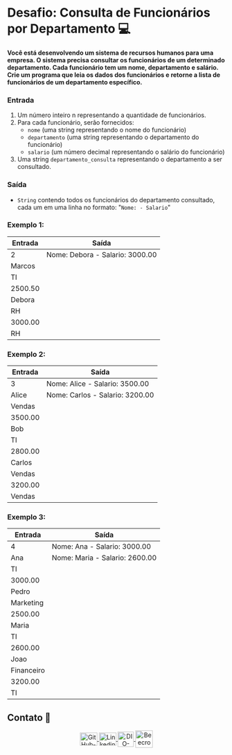 # Desafio: Consulta de Funcionários por Departamento 💻

**Você está desenvolvendo um sistema de recursos humanos para uma empresa. O sistema precisa consultar os funcionários de um determinado departamento. Cada funcionário tem um nome, departamento e salário. Crie um programa que leia os dados dos funcionários e retorne a lista de funcionários de um departamento específico.**

### Entrada

1. Um número inteiro n representando a quantidade de funcionários.
2. Para cada funcionário, serão fornecidos:
    - `nome` (uma string representando o nome do funcionário)
    - `departamento` (uma string representando o departamento do funcionário)
    - `salario` (um número decimal representando o salário do funcionário)
3. Uma string `departamento_consulta` representando o departamento a ser consultado.

### Saída

- `String` contendo todos os funcionários do departamento consultado, cada um em uma linha no formato: "`Nome: - Salario`"

### **Exemplo 1:**

|    **Entrada**     |            **Saída**            |
| ------------------ | ------------------------------- |
| 2                  | Nome: Debora - Salario: 3000.00 |
| Marcos             |                                 |
| TI                 |                                 |
| 2500.50            |                                 |
| Debora             |                                 |
| RH                 |                                 |
| 3000.00            |                                 |
| RH                 |                                 |

### **Exemplo 2:**

|    **Entrada**     |            **Saída**            |
| ------------------ | ------------------------------- |
| 3                  | Nome: Alice - Salario: 3500.00  |
| Alice              | Nome: Carlos - Salario: 3200.00 |
| Vendas             |                                 |
| 3500.00            |                                 |
| Bob                |                                 |
| TI                 |                                 |
| 2800.00            |                                 |
| Carlos             |                                 |
| Vendas             |                                 |
| 3200.00            |                                 |
| Vendas             |                                 |

### **Exemplo 3:**

|    **Entrada**     |           **Saída**            |
| ------------------ | ------------------------------ |
| 4                  | Nome: Ana - Salario: 3000.00   |
| Ana                | Nome: Maria - Salario: 2600.00 |
| TI                 |                                |
| 3000.00            |                                |
| Pedro              |                                |
| Marketing          |                                |
| 2500.00            |                                |
| Maria              |                                |
| TI                 |                                |
| 2600.00            |                                |
| Joao               |                                |
| Financeiro         |                                |
| 3200.00            |                                |
| TI                 |                                |

## Contato 📱

<div align="center">
    <a href="https://github.com/vicentejluz" target="blank"><img align="center" src="https://github.com/rahuldkjain/github-profile-readme-generator/blob/master/src/images/icons/Social/github.svg" alt="GitHub-vicentejluz" height="30" width="40" />
    </a>
    <a href="https://www.linkedin.com/in/vicentejluz" target="blank"><img align="center" src="https://raw.githubusercontent.com/rahuldkjain/github-profile-readme-generator/master/src/images/icons/Social/linked-in-alt.svg" alt="Linkedin-vicentejluz" height="30" width="40" />
    </a>  
    <a href="https://web.dio.me/users/vicentejluz" target="_blank"><img align="center" src="https://web.dio.me/favicon/favicon-32x32.png" alt="DIO-Vicente-Luz" height="35" width="37" />
    </a>
    <a href="https://www.beecrowd.com.br/judge/pt/profile/374484" target="blank"><img align="center" src="https://www.beecrowd.com.br/judge/favicon.ico?1635097036" alt="Beecrowd-Vicente-Luz" height="40" width="40" />
    </a>
  <br>
</div>
